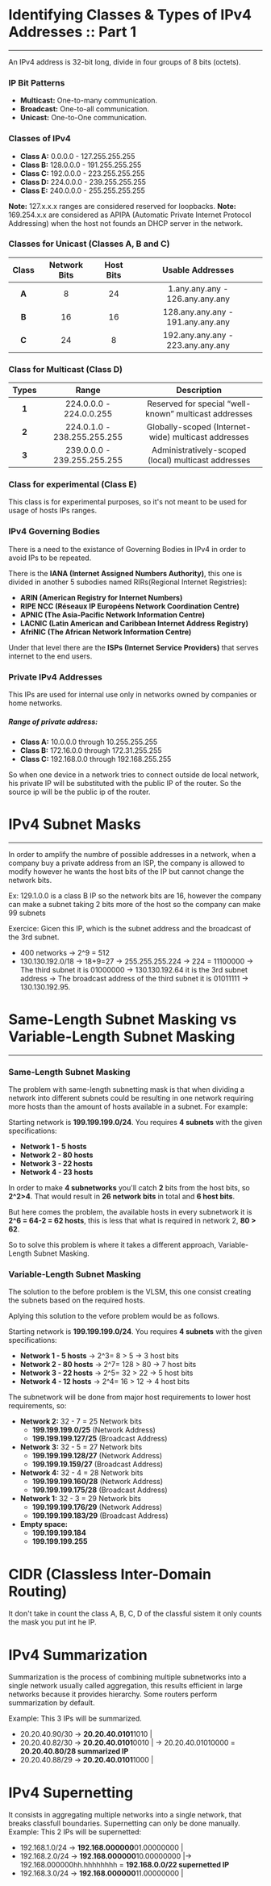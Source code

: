 #  Identifying Classes & Types of IPv4 Addresses :: Part 1 
---
An IPv4 address is 32-bit long, divide in four groups of 8 bits (octets).

### IP Bit Patterns
- **Multicast:** One-to-many communication.
- **Broadcast:** One-to-all communication.
- **Unicast:** One-to-One communication.

### Classes of IPv4
- **Class A:** 0.0.0.0 - 127.255.255.255
- **Class B:** 128.0.0.0 - 191.255.255.255
- **Class C:** 192.0.0.0 - 223.255.255.255
- **Class D:** 224.0.0.0 - 239.255.255.255
- **Class E:** 240.0.0.0 - 255.255.255.255

**Note:** 127.x.x.x ranges are considered reserved for loopbacks.
**Note:** 169.254.x.x are considered as APIPA (Automatic Private Internet Protocol Addressing) when the host not founds an DHCP server in the network.

### Classes for Unicast (Classes A, B and C)

|Class|Network Bits|Host Bits|Usable Addresses|
|:-:|:-:|:-:|:-:|
|**A**|8|24|1.any.any.any - 126.any.any.any|
|**B**|16|16|128.any.any.any - 191.any.any.any|
|**C**|24|8|192.any.any.any - 223.any.any.any|

### Class for Multicast (Class D)

|Types|Range|Description|
|:-:|:-:|:-:|
|**1**|224.0.0.0 - 224.0.0.255|Reserved for special “well-known” multicast addresses|
|**2**|224.0.1.0 - 238.255.255.255|Globally-scoped (Internet-wide) multicast addresses|
|**3**|239.0.0.0 - 239.255.255.255|Administratively-scoped (local) multicast addresses|

### Class for experimental (Class E)

This class is for experimental purposes, so it's not meant to be used for usage of hosts IPs ranges.

### IPv4 Governing Bodies

There is a need to the existance of Governing Bodies in IPv4 in order to avoid IPs to be repeated.

There is the **IANA (Internet Assigned Numbers Authority)**, this one is divided in another 5 subodies named RIRs(Regional Internet Registries):

- **ARIN (American Registry for Internet Numbers)**
- **RIPE NCC (Réseaux IP Européens Network Coordination Centre)**
- **APNIC (The Asia-Pacific Network Information Centre)**
- **LACNIC (Latin American and Caribbean Internet Address Registry)**
- **AfriNIC (The African Network Information Centre)**

Under that level there are the **ISPs (Internet Service Providers)** that serves internet to the end users.

### Private IPv4 Addresses
This IPs are used for internal use only in networks owned by companies or home networks.

##### Range of private address:
- **Class A:** 10.0.0.0 through 10.255.255.255
- **Class B:** 172.16.0.0 through 172.31.255.255
- **Class C:** 192.168.0.0 through 192.168.255.255

So when one device in a network tries to connect outside de local network, his private IP will be substituted with the public IP of the router. So the source ip will be the public ip of the router.

# IPv4 Subnet Masks 
---
In order to amplify the numbre of possible addresses in a network, when a company buy a private address from an ISP, the company is allowed to modify however he wants the host bits of the IP but cannot change the network bits.

Ex: 129.1.0.0 is a class B IP so the network bits are 16, however the company can make a subnet taking 2 bits more of the host so the company can make 99 subnets

Exercice: Gicen this IP, which is the subnet address and the broadcast of the 3rd subnet.
- 400 networks -> 2^9 = 512
- 130.130.192.0/18 -> 18+9=27 -> 255.255.255.224 -> 224 = 11100000 -> The third subnet it is 01000000 -> 130.130.192.64 it is the 3rd subnet address -> The broadcast address of the third subnet it is 01011111 -> 130.130.192.95.    

#  Same-Length Subnet Masking vs Variable-Length Subnet Masking
---
### Same-Length Subnet Masking
The problem with same-length subnetting mask is that when dividing a network into different subnets could be resulting in one network requiring more hosts than the amount of hosts available in a subnet. 
For example:

Starting network is **199.199.199.0/24**.
You requires **4 subnets** with the given specifications:
- **Network 1 - 5 hosts**
- **Network 2 - 80 hosts**
- **Network 3 - 22 hosts**
- **Network 4 - 23 hosts**

In order to make **4 subnetworks** you'll catch **2** bits from the host bits, so **2^2>4**. That would result in **26 network bits** in total and **6 host bits**.

But here comes the problem, the available hosts in every subnetwork it is **2^6 = 64-2 = 62 hosts**, this is less that what is required in network 2, **80 > 62**.

So to solve this problem is where it takes a different approach, Variable-Length Subnet Masking.

### Variable-Length Subnet Masking

The solution to the before problem is the VLSM, this one consist creating the subnets based on the required hosts.

Aplying this solution to the vefore problem would be as follows.

Starting network is **199.199.199.0/24**. 
You requires **4 subnets** with the given specifications:
- **Network 1 - 5 hosts** -> 2^3= 8 > 5 -> 3 host bits
- **Network 2 - 80 hosts** -> 2^7= 128 > 80 -> 7 host bits
- **Network 3 - 22 hosts** -> 2^5= 32 > 22 -> 5 host bits
- **Network 4 - 12 hosts** -> 2^4= 16 > 12 -> 4 host bits

The subnetwork will be done from major host requirements to lower host requirements, so:
- **Network 2:** 32 - 7 = 25 Network bits
    - **199.199.199.0/25** (Network Address)
    - **199.199.199.127/25** (Broadcast Address)
- **Network 3:** 32 - 5 = 27 Network bits
    - **199.199.199.128/27** (Network Address)
    - **199.199.19.159/27** (Broadcast Address)
- **Network 4:** 32 - 4 = 28 Network bits
    - **199.199.199.160/28** (Network Address)
    - **199.199.199.175/28** (Broadcast Address)
- **Network 1:** 32 - 3 = 29 Network bits
    - **199.199.199.176/29** (Network Address)
    - **199.199.199.183/29** (Broadcast Address)
- **Empty space:**
    - **199.199.199.184**
    - **199.199.199.255**

# CIDR (Classless Inter-Domain Routing)

It don't take in count the class A, B, C, D of the classful sistem it only counts the mask you put int he IP.

# IPv4 Summarization
Summarization is the process of combining multiple subnetworks into a single network usually called aggregation, this results efficient in large networks because it provides hierarchy. Some routers perform summarization by default.

Example: This 3 IPs will be summarized.
- 20.20.40.90/30 -> **20.20.40.0101**1010 |
- 20.20.40.82/30 -> **20.20.40.0101**0010 | -> 20.20.40.01010000 = **20.20.40.80/28 summarized IP**
- 20.20.40.88/29 -> **20.20.40.0101**1000 |

# IPv4 Supernetting
It consists in aggregating multiple networks into a single network, that breaks classfull boundaries. Supernetting can only be done manually.
Example: This 2 IPs will be supernetted:
- 192.168.1.0/24 -> **192.168.000000**01.00000000 |
- 192.168.2.0/24 -> **192.168.000000**10.00000000 |-> 192.168.000000hh.hhhhhhhh = **192.168.0.0/22 supernetted IP**
- 192.168.3.0/24 -> **192.168.000000**11.00000000 |
